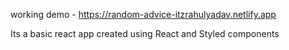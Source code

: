working demo - https://random-advice-itzrahulyadav.netlify.app

Its a basic react app created using React and Styled components
